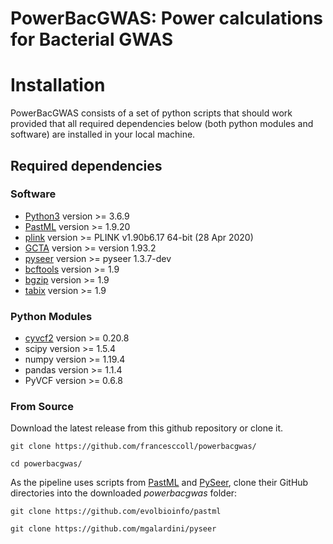 # PowerBacGWAS: Power calculations for Bacterial GWAS


# Installation
PowerBacGWAS consists of a set of python scripts that should work provided that all required dependencies below (both python modules and software) are installed in your local machine.

## Required dependencies

### Software
* [Python3](https://www.python.org/) version >= 3.6.9
* [PastML](https://github.com/evolbioinfo/pastml) version >= 1.9.20
* [plink](https://zzz.bwh.harvard.edu/plink/download.shtml) version >= PLINK v1.90b6.17 64-bit (28 Apr 2020)
* [GCTA](https://cnsgenomics.com/software/gcta/#Download) version >= version 1.93.2
* [pyseer](https://github.com/mgalardini/pyseer) version >= pyseer 1.3.7-dev
* [bcftools](https://github.com/samtools/bcftools/releases/) version >= 1.9
* [bgzip](https://github.com/samtools/htslib/releases/) version >= 1.9
* [tabix](https://github.com/samtools/tabix) version >= 1.9

### Python Modules
* [cyvcf2](https://github.com/brentp/cyvcf2) version >= 0.20.8
* scipy version >= 1.5.4
* numpy version >= 1.19.4
* pandas version >= 1.1.4
* PyVCF version >= 0.6.8

### From Source

Download the latest release from this github repository or clone it.

```console
git clone https://github.com/francesccoll/powerbacgwas/
```
```console
cd powerbacgwas/
```

As the pipeline uses scripts from [PastML](https://github.com/evolbioinfo/pastml) and [PySeer](https://github.com/mgalardini/pyseer), clone their GitHub directories into the downloaded _powerbacgwas_ folder:
```console
git clone https://github.com/evolbioinfo/pastml
```
```console
git clone https://github.com/mgalardini/pyseer
```

